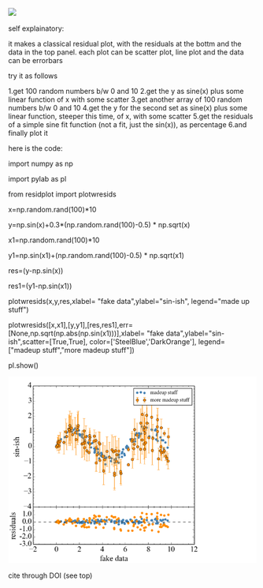 <a href="http://dx.doi.org/10.5281/zenodo.15419"><img src="https://zenodo.org/badge/10115/fedhere/residuals_pylab.svg"><a>

self explainatory: 

it makes a classical residual plot, with the residuals at the bottm and the data in the top panel. 
each plot can be scatter plot, line plot and the data can be errorbars

try it as follows

1.get 100 random numbers b/w 0 and 10
2.get the y as sine(x) plus some linear function of x with some scatter
3.get another array of 100 random numbers b/w 0 and 10
4.get the y for the second set as sine(x) plus some linear function, steeper this time, of x, with some scatter
5.get the residuals of a simple sine fit function (not a fit, just the sin(x)), as percentage
6.and finally plot it


here is the code:

import numpy as np

import pylab as pl

from residplot import plotwresids

x=np.random.rand(100)*10

y=np.sin(x)+0.3*(np.random.rand(100)-0.5) * np.sqrt(x)

x1=np.random.rand(100)*10

y1=np.sin(x1)+(np.random.rand(100)-0.5) * np.sqrt(x1)

res=(y-np.sin(x))

res1=(y1-np.sin(x1))

plotwresids(x,y,res,xlabel= "fake data",ylabel="sin-ish", legend="made up stuff")

plotwresids([x,x1],[y,y1],[res,res1],err=[None,np.sqrt(np.abs(np.sin(x1)))],xlabel= "fake data",ylabel="sin-ish",scatter=[True,True], color=['SteelBlue','DarkOrange'], legend=["madeup stuff","more madeup stuff"])

pl.show()

![alt tag](https://github.com/fedhere/residuals_pylab/blob/master/example1.png)

cite through DOI (see top)
